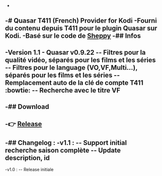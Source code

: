 -
 -# Quasar T411 (French) Provider for Kodi
 -Fourni du contenu depuis T411 pour le plugin Quasar sur Kodi.
 -Basé sur le code de [Sheppy](https://github.com/Sheppounet/script.pulsar.cpb)
 -## Infos
 -
 -Version 1.1 - Quasar v0.9.22
 -- Filtres pour la qualité vidéo, séparés pour les films et les séries
 -- Filtres pour le language (VO,VF,Multi...), séparés pour les films et les séries
 -- Remplacement auto de la clé de compte T411 :bowtie:
 -- Recherche avec le titre VF
 -
 -## Download
 -
 -:point_right: [Release](https://github.com/likeitneverwentaway/script.quasar.t411/releases)
 -
 -## Changelog :
 -v1.1 :
 -- Support initial recherche saison complète
 -- Update description, id
 -
 -v1.0 :
 -- Release initiale